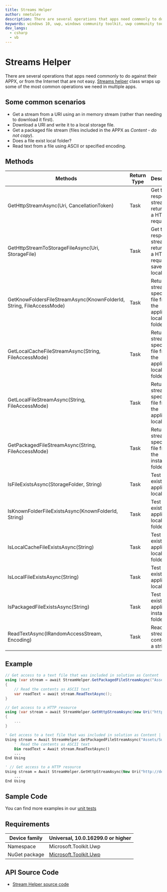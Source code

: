 ```yaml
---
title: Streams Helper
author: nmetulev
description: There are several operations that apps need commonly to do against their APPX, or from the Internet that are not easy.  This helper class wraps up some of the most common operations we need in multiple apps.
keywords: windows 10, uwp, windows community toolkit, uwp community toolkit, uwp toolkit, Streams
dev_langs:
  - csharp
  - vb
---
```


# Streams Helper

There are several operations that apps need commonly to do against their APPX, or from the Internet that are not easy.  [Streams helper](https://docs.microsoft.com/dotnet/api/microsoft.toolkit.uwp.helpers.streamhelper) class wraps up some of the most common operations we need in multiple apps.

## Some common scenarios

* Get a stream from a URI using an in memory stream (rather than needing to download it first).
* Download a URI and write it to a local storage file.
* Get a packaged file stream (files included in the APPX as *Content - do not copy*).
* Does a file exist local folder?
* Read text from a file using ASCII or specified encoding.

## Methods

|                               Methods                                |        Return Type        |                                    Description                                     |
|----------------------------------------------------------------------|---------------------------|------------------------------------------------------------------------------------|
|              GetHttpStreamAsync(Uri, CancellationToken)              | Task<IRandomAccessStream> |               Get the response stream returned by a HTTP get request               |
|          GetHttpStreamToStorageFileAsync(Uri, StorageFile)           |           Task            | Get the response stream returned by a HTTP get request and save it to a local file |
| GetKnowFoldersFileStreamAsync(KnownFolderId, String, FileAccessMode) | Task<IRandomAccessStream> |    Return a stream to a specified file from the application local cache folder     |
|         GetLocalCacheFileStreamAsync(String, FileAccessMode)         | Task<IRandomAccessStream> |    Return a stream to a specified file from the application local cache folder     |
|           GetLocalFileStreamAsync(String, FileAccessMode)            | Task<IRandomAccessStream> |       Return a stream to a specified file from the application local folder        |
|          GetPackagedFileStreamAsync(String, FileAccessMode)          | Task<IRandomAccessStream> |          Return a stream to a specified file from the installation folder          |
|               IsFileExistsAsync(StorageFolder, String)               |        Task<bool>         |               Test if a file exists in the application local folder                |
|         IsKnownFolderFileExistsAsync(KnownFolderId, String)          |        Task<bool>         |            Test if a file exists in the application local cache folder             |
|                 IsLocalCacheFileExistsAsync(String)                  |        Task<bool>         |            Test if a file exists in the application local cache folder             |
|                    IsLocalFileExistsAsync(String)                    |        Task<bool>         |               Test if a file exists in the application local folder                |
|                  IsPackagedFileExistsAsync(String)                   |        Task<bool>         |            Test if a file exists in the application installation folder            |
|             ReadTextAsync(IRandomAccessStream, Encoding)             |       Task<string>        |                          Read stream content as a string                           |

## Example

```csharp
// Get access to a text file that was included in solution as Content | do not copy local
using (var stream = await StreamHelper.GetPackagedFileStreamAsync("Assets/Sub/test.txt"))
{
    // Read the contents as ASCII text
    var readText = await stream.ReadTextAsync();
}

// Get access to a HTTP resource
using (var stream = await StreamHelper.GetHttpStreamAsync(new Uri("http://dev.windows.com")))
{
    ...
}
```
```vb
' Get access to a text file that was included in solution as Content | do not copy local
Using stream = Await StreamHelper.GetPackagedFileStreamAsync("Assets/Sub/test.txt")
    '  Read the contents as ASCII text
    Dim readText = Await stream.ReadTextAsync()
    ...
End Using

' // Get access to a HTTP resource
Using stream = Await StreamHelper.GetHttpStreamAsync(New Uri("http://dev.windows.com"))
    ...
End Using
```

## Sample Code

You can find more examples in our [unit tests](https://github.com/Microsoft/WindowsCommunityToolkit//blob/master/UnitTests/UnitTests.UWP/Helpers/Test_StreamHelper.cs)

## Requirements

| Device family | Universal, 10.0.16299.0 or higher |
| --- | --- |
| Namespace | Microsoft.Toolkit.Uwp |
| NuGet package | [Microsoft.Toolkit.Uwp](https://www.nuget.org/packages/Microsoft.Toolkit.Uwp/) |

## API Source Code

* [Stream Helper source code](https://github.com/Microsoft/WindowsCommunityToolkit//blob/master/Microsoft.Toolkit.Uwp/Helpers/StreamHelper.cs)
